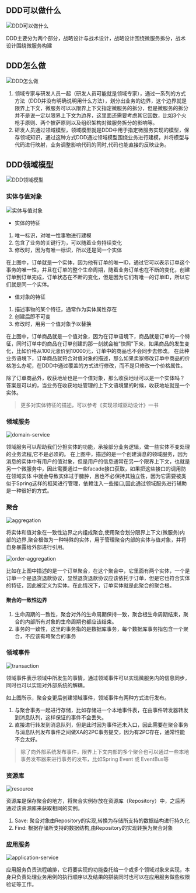 ## DDD可以做什么

![DDD可以做什么](image/ddd-do-what.png)

DDD主要分为两个部分，战略设计与战术设计，战略设计围绕微服务拆分，战术设计围绕微服务构建

## DDD怎么做

![DDD怎么做](image/ddd-how-do.png)

1. 领域专家与研发人员一起（研发人员可能就是领域专家），通过一系列的方式方法（DDD并没有明确说明用什么方法），划分出业务的边界，这个边界就是限界上下文，微服务可以以限界上下文指定微服务的拆分，但是微服务的拆分并不是说一定以限界上下文为边界，这里面还需要考虑其它因数，比如3个火枪手原则、两个披萨原则以及组织架构对微服务拆分的影响等。
2. 研发人员通过领域模型，领域模型就是DDD中用于指定微服务实现的模型，保存领域知识，通过这种方式DDD通过领域模型围绕业务进⾏建模，并将模型与代码进⾏映射，业务调整影响代码的同时,代码也能直接的反映业务。

## DDD领域模型

![DDD领域模型](image/ddd-model.png)

### 实体与值对象

![实体与值对象](image/entitiy-and-valueobject.png)

* 实体的特征
1. 唯一标识，对唯一性事物进行建模
2. 包含了业务的关键行为，可以随着业务持续变化
3. 修改时，因为有唯一标识，所以还是同一个实体

在上图中，订单就是一个实体，因为他有订单的唯一ID，通过它可以表示订单这个事务的唯一性，并且在订单的整个生命周期，随着业务订单也在不断的变化，创建订单到订单完成，订单状态在不断的变化，但是因为它们有唯一的订单ID，所以它们就是同一个实体。

* 值对象的特征
1. 描述事物的某个特征，通常作为实体属性存在
2. 创建后即不可变
3. 修改时，用另一个值对象予以替换

在上图中，订单商品就是一个值对象，因为在订单语境下，商品就是订单的一个特征，同时订单中的商品在订单创建的那一刻就会被"快照"下来，如果商品的发生变化，比如价格从100元涨价到10000元，订单中的商品也不会同步去修改。
在此种业务语境下，订单商品就符合对值对象的描述，那么如果卖家修改订单中商品的价格怎么办呢，在DDD中通过覆盖的方式进行修改，而不是只修改一个价格属性。

除了订单商品外，收获地址也是一个值对象，那么收获地址可以是一个实体吗？ 答案是可以的，当业务在收获地址管理的上下文语境里的时候，收获地址就是一个实体。

> 更多对实体特征的描述，可以参考《实现领域驱动设计》一书

### 领域服务

![domain-service](image/domain-service.png)

领域服务可以帮助我们分担实体的功能，承接部分业务逻辑，做一些实体不变处理的业务流程,它不是必须的。
在上图中，描述的是一个创建消息的领域服务，因为消息的实体中有用户的值对象，但是用户的信息通常在另一个限界上下文，也就是另一个微服务中，因此需要通过一些facade接口获取，如果把这些接口的调用防在领域实体
中就会导致实体过于臃肿，且也不必保持其独立性，因为它需要被类似于Spring这样的框架进行管理，依赖注入一些接口,因此通过领域服务进行辅助是一种很好的方式。

### 聚合

![aggregation](image/aggregation.png)

将实体和值对象在一致性边界之内组成聚合,使用聚合划分限界上下文(微服务)内部的边界,聚合根做为一种特殊的实体，用于管理聚合内部的实体与值对象，并将自身暴露给外部进行引用。

![order-aggregation](image/order-aggregation.png)

比如在上图中描述的是一个订单聚合，在这个聚合中，它里面有两个实体，一个是订单一个是退货退款协议，显然退货退款协议应该依托于订单，但是它也符合实体的特征，因此被定义为实体。在此情况下，订单实体就是此聚合的聚合根。

#### 聚合的一致性边界

1. 生命周期的一致性，聚合对外的生命周期保持一致，聚合根生命周期结束，聚合的内部所有对象的生命周期也都应该结束。
2. 事务的一致性，这里的事务指的是数据库事务，每个数据库事务指包含一个聚合，不应该有垮聚合的事务

### 领域事件

![transaction](image/transaction.png)

领域事件表示领域中所发生的事情，通过领域事件可以实现微服务内的信息同步，同时也可以实现对外部系统的解耦。

如上图所示，聚合变更后创建领域事件，领域事件有两种方式进行发布。

1. 与聚合事务一起进行存储，比如存储进一个本地事件表，在由事件转发器转发到消息队列，这样保证的事件不会丢失。
2. 直接进行转发到消息队列，但是此时因为事件还未入口，因此需要在聚合事务与消息队列发布事件之间做XA的2PC事务提交，因为有2PC存在，通常性能不会太好。

> 除了向外部系统发布事件，限界上下文内部的多个聚合也可以通过一些本地事务发布器来进行事务的发布，比如Spring Event 或 EventBus等

### 资源库

![resource](image/resource.png)

资源库是保存聚合的地方，将聚合实例存放在资源库（Repository）中，之后再通过该资源库来获取相同的实例。

1. Save: 聚合对象由Repository的实现,转换为存储所支持的数据结构进行持久化
2. Find: 根据存储所支持的数据结构,由Repository的实现转换为聚合对象

### 应用服务

![application-service](image/application-service.png)

应用服务负责流程编排，它将要实现的功能委托给一个或多个领域对象来实现，本身只负责处理业务用例的执行顺序以及结果的拼装同时也可以在应用服务做些权限验证等工作。
